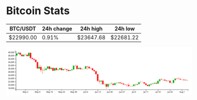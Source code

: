 # Bitcoin Stats

BTC/USDT|24h change|24h high|24h low|
|---|---|---|---|
|$22990.00|0.91%|$23647.68|$22681.22|

<img src="./chart.svg">
